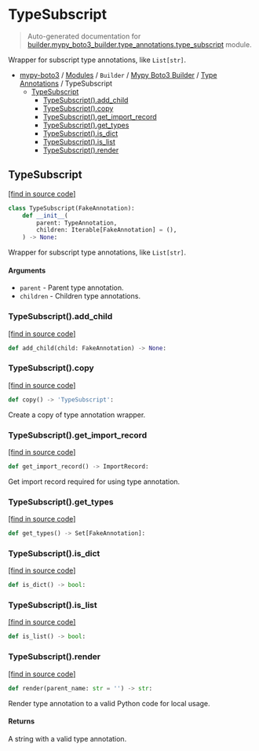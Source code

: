 # TypeSubscript

> Auto-generated documentation for [builder.mypy_boto3_builder.type_annotations.type_subscript](https://github.com/vemel/mypy_boto3/blob/master/builder/mypy_boto3_builder/type_annotations/type_subscript.py) module.

Wrapper for subscript type annotations, like `List[str]`.

- [mypy-boto3](../../../README.md#mypy_boto3) / [Modules](../../../MODULES.md#mypy-boto3-modules) / `Builder` / [Mypy Boto3 Builder](../index.md#mypy-boto3-builder) / [Type Annotations](index.md#type-annotations) / TypeSubscript
    - [TypeSubscript](#typesubscript)
        - [TypeSubscript().add_child](#typesubscriptadd_child)
        - [TypeSubscript().copy](#typesubscriptcopy)
        - [TypeSubscript().get_import_record](#typesubscriptget_import_record)
        - [TypeSubscript().get_types](#typesubscriptget_types)
        - [TypeSubscript().is_dict](#typesubscriptis_dict)
        - [TypeSubscript().is_list](#typesubscriptis_list)
        - [TypeSubscript().render](#typesubscriptrender)

## TypeSubscript

[[find in source code]](https://github.com/vemel/mypy_boto3/blob/master/builder/mypy_boto3_builder/type_annotations/type_subscript.py#L11)

```python
class TypeSubscript(FakeAnnotation):
    def __init__(
        parent: TypeAnnotation,
        children: Iterable[FakeAnnotation] = (),
    ) -> None:
```

Wrapper for subscript type annotations, like `List[str]`.

#### Arguments

- `parent` - Parent type annotation.
- `children` - Children type annotations.

### TypeSubscript().add_child

[[find in source code]](https://github.com/vemel/mypy_boto3/blob/master/builder/mypy_boto3_builder/type_annotations/type_subscript.py#L54)

```python
def add_child(child: FakeAnnotation) -> None:
```

### TypeSubscript().copy

[[find in source code]](https://github.com/vemel/mypy_boto3/blob/master/builder/mypy_boto3_builder/type_annotations/type_subscript.py#L63)

```python
def copy() -> 'TypeSubscript':
```

Create a copy of type annotation wrapper.

### TypeSubscript().get_import_record

[[find in source code]](https://github.com/vemel/mypy_boto3/blob/master/builder/mypy_boto3_builder/type_annotations/type_subscript.py#L42)

```python
def get_import_record() -> ImportRecord:
```

Get import record required for using type annotation.

### TypeSubscript().get_types

[[find in source code]](https://github.com/vemel/mypy_boto3/blob/master/builder/mypy_boto3_builder/type_annotations/type_subscript.py#L48)

```python
def get_types() -> Set[FakeAnnotation]:
```

### TypeSubscript().is_dict

[[find in source code]](https://github.com/vemel/mypy_boto3/blob/master/builder/mypy_boto3_builder/type_annotations/type_subscript.py#L57)

```python
def is_dict() -> bool:
```

### TypeSubscript().is_list

[[find in source code]](https://github.com/vemel/mypy_boto3/blob/master/builder/mypy_boto3_builder/type_annotations/type_subscript.py#L60)

```python
def is_list() -> bool:
```

### TypeSubscript().render

[[find in source code]](https://github.com/vemel/mypy_boto3/blob/master/builder/mypy_boto3_builder/type_annotations/type_subscript.py#L29)

```python
def render(parent_name: str = '') -> str:
```

Render type annotation to a valid Python code for local usage.

#### Returns

A string with a valid type annotation.
